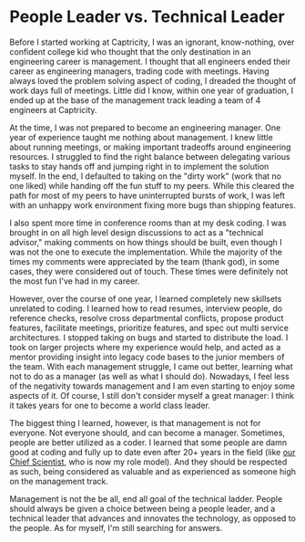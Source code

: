 People Leader vs. Technical Leader
==================================

Before I started working at Captricity, I was an ignorant, know-nothing, over
confident college kid who thought that the only destination in an engineering
career is management. I thought that all engineers ended their career as
engineering managers, trading code with meetings. Having always loved the
problem solving aspect of coding, I dreaded the thought of work days full of
meetings. Little did I know, within one year of graduation, I ended up at the
base of the management track leading a team of 4 engineers at Captricity.

At the time, I was not prepared to become an engineering manager. One year of
experience taught me nothing about management. I knew little about running
meetings, or making important tradeoffs around engineering resources. I
struggled to find the right balance between delegating various tasks to stay
hands off and jumping right in to implement the solution myself. In the end, I
defaulted to taking on the "dirty work" (work that no one liked) while handing
off the fun stuff to my peers. While this cleared the path for most of my peers
to have uninterrupted bursts of work, I was left with an unhappy work
environment fixing more bugs than shipping features.

I also spent more time in conference rooms than at my desk coding. I was
brought in on all high level design discussions to act as a "technical
advisor," making comments on how things should be built, even though I was not
the one to execute the implementation. While the majority of the times my
comments were appreciated by the team (thank god), in some cases, they were
considered out of touch. These times were definitely not the most fun I've had
in my career.

However, over the course of one year, I learned completely new skillsets
unrelated to coding. I learned how to read resumes, interview people, do
reference checks, resolve cross departmental conflicts, propose product
features, facilitate meetings, prioritize features, and spec out multi service
architectures. I stopped taking on bugs and started to distribute the load. I
took on larger projects where my experience would help, and acted as a mentor
providing insight into legacy code bases to the junior members of the team.
With each management struggle, I came out better, learning what not to do as a
manager (as well as what I should do). Nowadays, I feel less of the negativity
towards management and I am even starting to enjoy some aspects of it. Of
course, I still don't consider myself a great manager: I think it takes years
for one to become a world class leader.

The biggest thing I learned, however, is that management is not for everyone.
Not everyone should, and can become a manager. Sometimes, people are better
utilized as a coder. I learned that some people are damn good at coding and
fully up to date even after 20+ years in the field (like [our Chief
Scientist](https://captricity.com/blog/meet-team-captricity-angshuman-angshu-guha/),
who is now my role model). And they should be respected as such, being
considered as valuable and as experienced as someone high on the management
track.

Management is not the be all, end all goal of the technical ladder. People
should always be given a choice between being a people leader, and a technical
leader that advances and innovates the technology, as opposed to the people. As
for myself, I'm still searching for answers.
